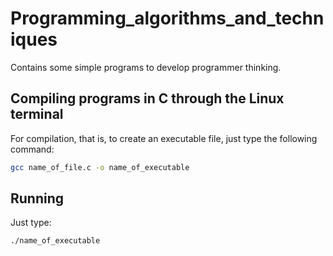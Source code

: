 # Programming_algorithms_and_techniques
Contains some simple programs to develop programmer thinking.

## Compiling programs in C through the Linux terminal
For compilation, that is, to create an executable file, just type the following command:
```sh
gcc name_of_file.c -o name_of_executable  
```
## Running 
Just type:
```sh
./name_of_executable
```
